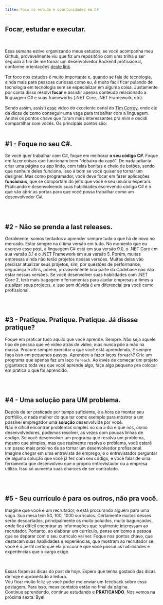 ```yaml
---
title: Foco no estudo e oportunidades em C#
---
```

## Focar, estudar e executar.
<br> </br>
Essa semana estive organizando meus estudos, se você acompanha meu Github, provavelmente viu que fiz um repositório com uma trilha a ser seguida a fim de me tornar um desenvolvedor Backend profissional, conforme orientações [deste link](https://roadmap.sh/backend).
<br></br>
Ter foco nos estudos é muito importante e, quando se fala de tecnologia, ainda mais para pessoas curiosas como eu, é muito fácil ficar pulando de tecnologia em tecnologia sem se especializar em alguma coisa. Justamente por conta disso resolvi <strong>focar</strong> e assistir apenas conteúdo relacionado a linguagem C# e suas frameworks (.NET Core, .NET Framework, etc).
<br></br>
Sendo assim, assisti [esse](https://www.youtube.com/watch?v=JnTw3VBz3rg&t=1583s) vídeo do excelente canal do [Tim Correy](https://www.youtube.com/user/IAmTimCorey), onde ele dá dicas de como conseguir uma vaga para trabalhar com a linguagem. Anotei os pontos chave que foram mais interessantes pra mim e decidi compartilhar com vocês. Os principais pontos são:
<br></br>

## #1 - Foque no seu C#.
Se você quer trabalhar com C#, foque em melhorar <strong>o seu código C#</strong>. Foque em fazer coisas que funcionam bem "debaixo do capô". De nada adianta criar uma página ou app lindo, com telas bonitas e cheio de botões, sendo que nenhum deles funciona. Isso é bom se você quiser se tornar um designer. Mas como programador, você deve focar em fazer aplicações <strong>funcionais</strong>, que se comportam do jeito que você e seu usuário esperam. Praticando e desenvolvendo suas habilidades escrevendo código C# é o que vão abrir as portas para que você possa trabalhar como um desenvolvedor C#.

<br></br>

## #2 - Não se prenda a last releases.
Geralmente, somos tentados a aprender sempre tudo o que há de novo no mercado. Estar sempre na última versão em tudo. No momento que eu escrevo esse post, a linguagem C# está em sua versão 9.0, o .NET Core em sua versão 3.1 e o .NET Framework em sua versão 5. Porém, muitas empresas ainda não terão projetos nessas versões. Muitas delas vão precisar atualizar seus projetos, sim, por questões de performance, segurança e afins, porém, provavelmente boa parte da Codebase não vão estar nessas versões. Se você desenvolver suas habilidades com .NET Core 2, terá mais bagagem e ferramentas para ajudar empresas e times a atualizar seus projetos, e isso sem dúvida é um diferencial pra você como profissional.

<br></br>

## #3 - Pratique. Pratique. Pratique. Já dissse pratique?
Foque em praticar tudo aquilo que você aprende. Sempre. Não seja aquele tipo de pessoa que vê vídeo atrás de vídeo, mas nunca põe a mão na massa. Procure sempre exercitar o que você está aprendendo. E sempre faça isso em pequenos passos. Aprendeu a fazer laços <code>foreach</code>? Crie um programa que apenas faz um laço <code>foreach</code>. Ao invés de começar um projeto gigantesco toda vez que você aprende algo, faça algo pequeno pra colocar em prática o que foi aprendido.

<br></br>

## #4 - Uma solução para <strong>UM </strong> problema.
Depois de ter praticado por tempo suficiente, é a hora de montar seu portfólio, e nada melhor do que ter como exemplo para mostrar a um possível empregador uma <strong>solução</strong> desenvolvida por você. \
Não é difícil encontrar problemas simples no dia a dia e que nós, como desenvolvedores, podemos resolver, as vezes com poucas linhas de código. Se você desenvolver um programa que resolva um problema, mesmo que simples, mas que realmente resolva o problema, você estará um passo mais próximo de se tornar um desenvolvedor profissional. \
Imagine chegar em uma entrevista de emprego, e o entrevistador perguntar de alguma solução que você já fez com seu código, e você falar de uma ferramenta que desenvolveu que o próprio entrevistador ou a empresa utiliza. Isso só aumenta suas chances de ser contratado.

<br></br>

## #5 - Seu currículo é para os outros, não pra você.
Imagine que você é um recrutador, e está procurando alguém para uma vaga. Sua mesa tem 50, 100, 1000 currículos. Certamente muitos desses serão descartados, principalmente os muito poluídos, muito bagunçados, onde fica difícil encontrar as informações que realmente interessam ao recrutador. Portanto, ao elaborar um currículo, pense em como a pessoa que se deparar com o seu currículo vai ver. Foque nos pontos chave, que destacam suas habilidades e experiências, que mostram ao recrutador se você é o perfil certo que ela procura e que você possui as habilidades e experiências que o cargo exige.

<br></br>
Essas foram as dicas do post de hoje. Espero que tenha gostado das dicas de hoje e aproveitado a leitura. \
Vou ficar muito feliz se você puder me enviar um feedback sobre essa postagem. Para isso, meus contatos estão no final da página. \
Continue aprendendo, continue estudando e <strong>PRATICANDO</strong>. Nos vemos na próxima sexta. Bye!
